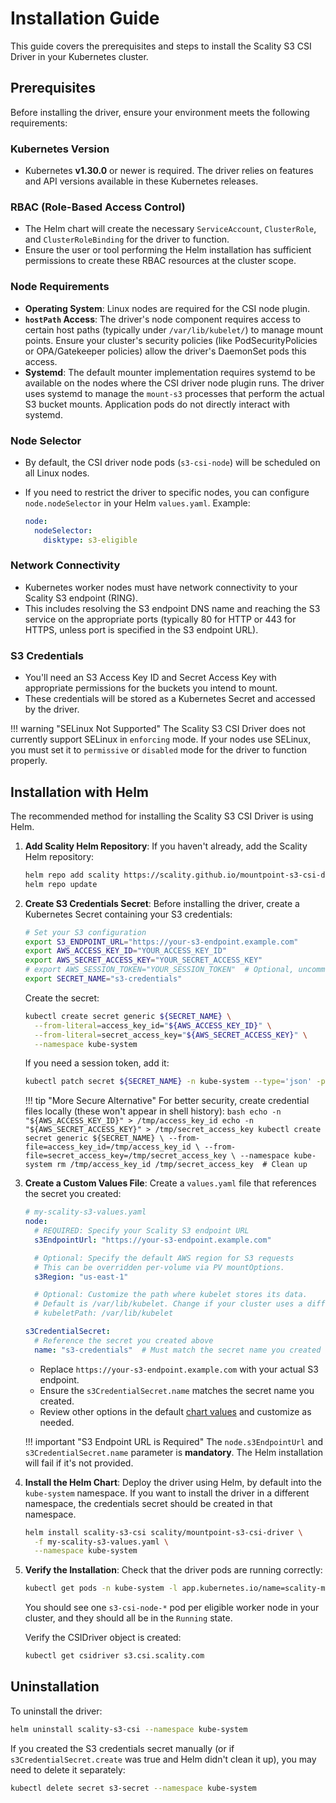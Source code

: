 # Installation Guide

This guide covers the prerequisites and steps to install the Scality S3 CSI Driver in your Kubernetes cluster.

## Prerequisites

Before installing the driver, ensure your environment meets the following requirements:

### Kubernetes Version

- Kubernetes **v1.30.0** or newer is required. The driver relies on features and API versions available in these Kubernetes releases.

### RBAC (Role-Based Access Control)

- The Helm chart will create the necessary `ServiceAccount`, `ClusterRole`, and `ClusterRoleBinding` for the driver to function.
- Ensure the user or tool performing the Helm installation has sufficient permissions to create these RBAC resources at the cluster scope.

### Node Requirements

- **Operating System**: Linux nodes are required for the CSI node plugin.
- **`hostPath` Access**: The driver's node component requires access to certain host paths (typically under `/var/lib/kubelet/`) to manage mount points. Ensure your cluster's security policies
  (like PodSecurityPolicies or OPA/Gatekeeper policies) allow the driver's DaemonSet pods this access.
- **Systemd**: The default mounter implementation requires systemd to be available on the nodes where the CSI driver node plugin runs.
  The driver uses systemd to manage the `mount-s3` processes that perform the actual S3 bucket mounts. Application pods do not directly interact with systemd.

### Node Selector

- By default, the CSI driver node pods (`s3-csi-node`) will be scheduled on all Linux nodes.
- If you need to restrict the driver to specific nodes, you can configure `node.nodeSelector` in your Helm `values.yaml`.
  Example:

  ```yaml
  node:
    nodeSelector:
      disktype: s3-eligible
  ```

### Network Connectivity

- Kubernetes worker nodes must have network connectivity to your Scality S3 endpoint (RING).
- This includes resolving the S3 endpoint DNS name and reaching the S3 service on the appropriate ports (typically 80 for HTTP or 443 for HTTPS, unless port is specified in the S3 endpoint URL).

### S3 Credentials

- You'll need an S3 Access Key ID and Secret Access Key with appropriate permissions for the buckets you intend to mount.
- These credentials will be stored as a Kubernetes Secret and accessed by the driver.

!!! warning "SELinux Not Supported"
    The Scality S3 CSI Driver does not currently support SELinux in `enforcing` mode. If your nodes use SELinux, you must set it to `permissive` or `disabled` mode for the driver to function properly.

## Installation with Helm

The recommended method for installing the Scality S3 CSI Driver is using Helm.

1. **Add Scality Helm Repository**:
   If you haven't already, add the Scality Helm repository:

   ```bash
   helm repo add scality https://scality.github.io/mountpoint-s3-csi-driver
   helm repo update
   ```

2. **Create S3 Credentials Secret**:
   Before installing the driver, create a Kubernetes Secret containing your S3 credentials:

   ```bash
   # Set your S3 configuration
   export S3_ENDPOINT_URL="https://your-s3-endpoint.example.com"
   export AWS_ACCESS_KEY_ID="YOUR_ACCESS_KEY_ID"
   export AWS_SECRET_ACCESS_KEY="YOUR_SECRET_ACCESS_KEY"
   # export AWS_SESSION_TOKEN="YOUR_SESSION_TOKEN"  # Optional, uncomment if needed
   export SECRET_NAME="s3-credentials"
   ```

   Create the secret:

   ```bash
   kubectl create secret generic ${SECRET_NAME} \
     --from-literal=access_key_id="${AWS_ACCESS_KEY_ID}" \
     --from-literal=secret_access_key="${AWS_SECRET_ACCESS_KEY}" \
     --namespace kube-system
   ```

   If you need a session token, add it:

   ```bash
   kubectl patch secret ${SECRET_NAME} -n kube-system --type='json' -p='[{"op": "add", "path": "/data/session_token", "value": "'$(echo -n "${AWS_SESSION_TOKEN}" | base64)'"}]'
   ```

   !!! tip "More Secure Alternative"
       For better security, create credential files locally (these won't appear in shell history):
       ```bash
       echo -n "${AWS_ACCESS_KEY_ID}" > /tmp/access_key_id
       echo -n "${AWS_SECRET_ACCESS_KEY}" > /tmp/secret_access_key
       kubectl create secret generic ${SECRET_NAME} \
         --from-file=access_key_id=/tmp/access_key_id \
         --from-file=secret_access_key=/tmp/secret_access_key \
         --namespace kube-system
       rm /tmp/access_key_id /tmp/secret_access_key  # Clean up
       ```

3. **Create a Custom Values File**:
   Create a `values.yaml` file that references the secret you created:

   ```yaml
   # my-scality-s3-values.yaml
   node:
     # REQUIRED: Specify your Scality S3 endpoint URL
     s3EndpointUrl: "https://your-s3-endpoint.example.com"

     # Optional: Specify the default AWS region for S3 requests
     # This can be overridden per-volume via PV mountOptions.
     s3Region: "us-east-1"

     # Optional: Customize the path where kubelet stores its data.
     # Default is /var/lib/kubelet. Change if your cluster uses a different path.
     # kubeletPath: /var/lib/kubelet

   s3CredentialSecret:
     # Reference the secret you created above
     name: "s3-credentials"  # Must match the secret name you created
   ```

   - Replace `https://your-s3-endpoint.example.com` with your actual S3 endpoint.
   - Ensure the `s3CredentialSecret.name` matches the secret name you created.
   - Review other options in the default [chart values](https://github.com/scality/mountpoint-s3-csi-driver/blob/main/charts/scality-mountpoint-s3-csi-driver/values.yaml) and customize as needed.

   !!! important "S3 Endpoint URL is Required"
       The `node.s3EndpointUrl`  and `s3CredentialSecret.name` parameter is **mandatory**. The Helm installation will fail if it's not provided.

4. **Install the Helm Chart**:
   Deploy the driver using Helm, by default into the `kube-system` namespace. If you want to install the driver in a different namespace, the credentials secret should be created in that namespace.

   ```bash
   helm install scality-s3-csi scality/mountpoint-s3-csi-driver \
     -f my-scality-s3-values.yaml \
     --namespace kube-system
   ```

5. **Verify the Installation**:
   Check that the driver pods are running correctly:

   ```bash
   kubectl get pods -n kube-system -l app.kubernetes.io/name=scality-mountpoint-s3-csi-driver
   ```

   You should see one `s3-csi-node-*` pod per eligible worker node in your cluster, and they should all be in the `Running` state.

   Verify the CSIDriver object is created:

   ```bash
   kubectl get csidriver s3.csi.scality.com
   ```

## Uninstallation

To uninstall the driver:

```bash
helm uninstall scality-s3-csi --namespace kube-system
```

If you created the S3 credentials secret manually (or if `s3CredentialSecret.create` was true and Helm didn't clean it up), you may need to delete it separately:

```bash
kubectl delete secret s3-secret --namespace kube-system
```
